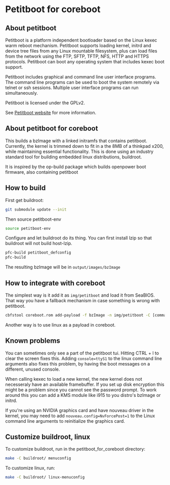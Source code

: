 Petitboot for coreboot
======================

## About petitboot
Petitboot is a platform independent bootloader based on the Linux kexec warm reboot mechanism. Petitboot supports loading kernel, initrd and device tree files from any Linux mountable filesystem, plus can load files from the network using the FTP, SFTP, TFTP, NFS, HTTP and HTTPS protocols. Petitboot can boot any operating system that includes kexec boot support.

Petitboot includes graphical and command line user interface programs. The command line programs can be used to boot the system remotely via telnet or ssh sessions. Multiple user interface programs can run simultaneously.

Petitboot is licensed under the GPLv2.

See [Petitboot website](https://www.kernel.org/pub/linux/kernel/people/geoff/petitboot/petitboot.html) for more information.

## About petitboot for coreboot
This builds a bzImage with a linked initramfs that contains petitboot.
Currently, the kernel is trimmed down to fit in a the 8MB of a thinkpad x200,
while maintaining essential functionality.
This is done using an industry standard tool for building embedded linux distributions, buildroot.

It is inspired by the op-build package which builds openpower boot firmware, also containing petitboot

## How to build
First get buildroot:

```bash
git submodule update --init
```

Then source petitboot-env

```bash
source petitboot-env
```

Configure and let buildroot do its thing. You can first install lzip so that buildroot will not build host-lzip.

```bash
pfc-build petitboot_defconfig
pfc-build
```

The resulting bzImage will be in `output/images/bzImage`

## How to integrate with coreboot
The simplest way is it add it as `img/petitboot` and load it from SeaBIOS. That way you have a fallback mechanism in case something is wrong with petitboot.

```bash
cbfstool coreboot.rom add-payload -f bzImage -n img/petitboot -C [command line arguments]
```

Another way is to use linux as a payload in coreboot.

## Known problems
You can sometimes only see a part of the petitboot tui. Hitting CTRL + l to clear the screen fixes this.
Adding `console=ttyS1` to the linux command line arguments also fixes this problem, by having the boot messages on a different, unused console.

When calling kexec to load a new kernel, the new kernel does not necesseraly have an available framebuffer.
If you set up disk encryption this might be a problem since you cannot see the password prompt.
To work around this you can add a KMS module like i915 to you distro's bzImage or initrd.

If you're using an NVIDIA graphics card and have nouveau driver in the kernel, you may need to add `nouveau.config=NvForcePost=1` to the Linux command line arguments to reinitialize the graphics card.

## Customize buildroot, linux
To customize buildroot, run in the petitboot\_for\_coreboot directory:

```bash
make -C buildroot/ menuconfig
```

To customize linux, run:

```bash
make -C buildroot/ linux-menuconfig
```
